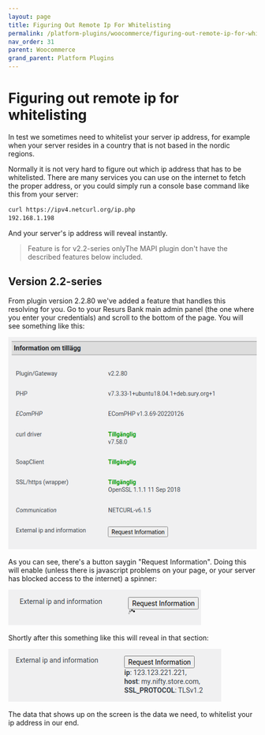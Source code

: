 ```yaml
---
layout: page
title: Figuring Out Remote Ip For Whitelisting
permalink: /platform-plugins/woocommerce/figuring-out-remote-ip-for-whitelisting/
nav_order: 31
parent: Woocommerce
grand_parent: Platform Plugins
---
```




# Figuring out remote ip for whitelisting 
In test we sometimes need to whitelist your server ip address, for
example when your server resides in a country that is not based in the
nordic regions.

Normally it is not very hard to figure out which ip address that has to
be whitelisted. There are many services you can use on the internet to
fetch the proper address, or you could simply run a console base command
like this from your server:

```xml
curl https://ipv4.netcurl.org/ip.php
192.168.1.198
```
And your server's ip address will reveal instantly.

> Feature is for v2.2-series onlyThe MAPI plugin don't have the
> described features below included.

## Version 2.2-series
From plugin version 2.2.80 we've added a feature that handles this
resolving for you. Go to your Resurs Bank main admin panel (the one
where you enter your credentials) and scroll to the bottom of the page.
You will see something like this:

![](../../../attachments/71794705/71794702.png)

As you can see, there's a button saygin "Request Information". Doing
this will enable (unless there is javascript problems on your page, or
your server has blocked access to the internet) a spinner:

![](../../../attachments/71794705/71794703.png)

Shortly after this something like this will reveal in that section:

![](../../../attachments/71794705/71794704.png)

The data that shows up on the screen is the data we need, to whitelist
your ip address in our end.

